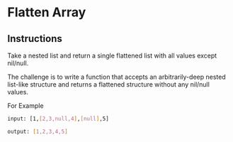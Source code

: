 # Flatten Array

## Instructions
Take a nested list and return a single flattened list with all values except nil/null.

The challenge is to write a function that accepts an arbitrarily-deep nested list-like structure and returns a flattened structure without any nil/null values.

For Example

```bash
input: [1,[2,3,null,4],[null],5]
```

```bash
output: [1,2,3,4,5]
```
